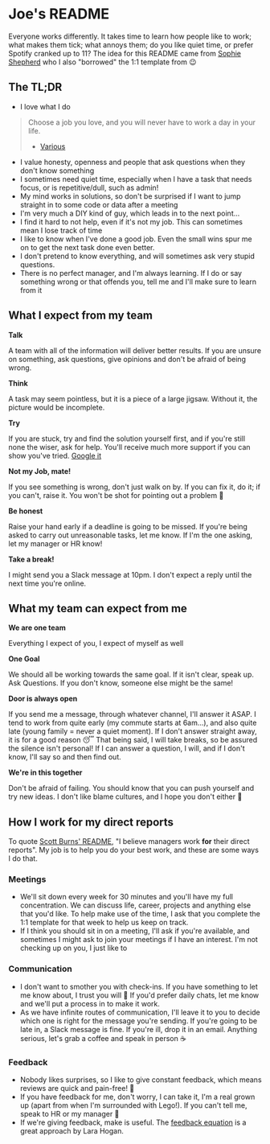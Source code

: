 # Joe's README

Everyone works differently. It takes time to learn how people like to work; what makes them tick; what annoys them; do you like quiet time, or prefer Spotify cranked up to 11?
The idea for this README came from [Sophie Shepherd](https://github.com/sophshep) who I also "borrowed" the 1:1 template from 😉

## The TL;DR

* I love what I do
> Choose a job you love, and you will never have to work a day in your life.
> - [Various](https://quoteinvestigator.com/2014/09/02/job-love/)
* I value honesty, openness and people that ask questions when they don't know something
* I sometimes need quiet time, especially when I have a task that needs focus, or is repetitive/dull, such as admin!
* My mind works in solutions, so don't be surprised if I want to jump straight in to some code or data after a meeting
* I'm very much a DIY kind of guy, which leads in to the next point...
* I find it hard to not help, even if it's not my job. This can sometimes mean I lose track of time
* I like to know when I've done a good job. Even the small wins spur me on to get the next task done even better.
* I don't pretend to know everything, and will sometimes ask very stupid questions.
* There is no perfect manager, and I'm always learning. If I do or say something wrong or that offends you, tell me and I'll make sure to learn from it

## What I expect from my team

**Talk**

A team with all of the information will deliver better results. If you are unsure on something, ask questions, give opinions and don't be afraid of being wrong.

**Think**

A task may seem pointless, but it is a piece of a large jigsaw. Without it, the picture would be incomplete.

**Try**

If you are stuck, try and find the solution yourself first, and if you're still none the wiser, ask for help. You'll receive much more support if you can show you've tried. [Google it](https://www.google.co.uk)

**Not my Job, mate!** 

If you see something is wrong, don't just walk on by. If you can fix it, do it; if you can't, raise it. You won't be shot for pointing out a problem 🤗

**Be honest** 

Raise your hand early if a deadline is going to be missed. If you're being asked to carry out unreasonable tasks, let me know. If I'm the one asking, let my manager or HR know!

**Take a break!**

I might send you a Slack message at 10pm. I don't expect a reply until the next time you're online.


## What my team can expect from me

**We are one team**

Everything I expect of you, I expect of myself as well 

**One Goal**

We should all be working towards the same goal. If it isn't clear, speak up. Ask Questions. If you don't know, someone else might be the same!

**Door is always open** 

If you send me a message, through whatever channel, I'll answer it ASAP. I tend to work from quite early (my commute starts at 6am...), and also quite late (young family = never a quiet moment). If I don't answer straight away, it is for a good reason 😴 That being said, I will take breaks, so be assured the silence isn't personal!
If I can answer a question, I will, and if I don't know, I'll say so and then find out.

**We're in this together** 

Don't be afraid of failing. You should know that you can push yourself and try new ideas. I don't like blame cultures, and I hope you don't either 🙂

## How I work for my direct reports

To quote [Scott Burns' README](https://docs.google.com/presentation/d/1PE2OmkVykdZYF2QzmJ-ZUHqBAxnnsbnMsd19z3qLWNI/edit#slide=id.g326aa7ae8d_0_178), "I believe managers work **for** their direct reports". My job is to help you do your best work, and these are some ways I do that.

### Meetings
* We'll sit down every week for 30 minutes and you'll have my full concentration. We can discuss life, career, projects and anything else that you'd like. To help make use of the time, I ask that you complete the 1:1 template for that week to help us keep on track.
* If I think you should sit in on a meeting, I'll ask if you're available, and sometimes I might ask to join your meetings if I have an interest. I'm not checking up on you, I just like to 

### Communication
* I don't want to smother you with check-ins. If you have something to let me know about, I trust you will 🤞 If you'd prefer daily chats, let me know and we'll put a process in to make it work.
* As we have infinite routes of communication, I'll leave it to you to decide which one is right for the message you're sending. If you're going to be late in, a Slack message is fine. If you're ill, drop it in an email. Anything serious, let's grab a coffee and speak in person ☕️

### Feedback
* Nobody likes surprises, so I like to give constant feedback, which means reviews are quick and pain-free! 🙌
* If you have feedback for me, don't worry, I can take it, I'm a real grown up (apart from when I'm surrounded with Lego!). If you can't tell me, speak to HR or my manager 🥺
* If we're giving feedback, make is useful. The [feedback equation](https://larahogan.me/blog/feedback-equation/) is a great approach by Lara Hogan.
